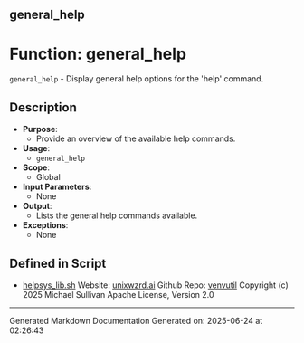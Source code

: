 ## general_help
# Function: general_help
 `general_help` - Display general help options for the 'help' command.
## Description
- **Purpose**:
  - Provide an overview of the available help commands.
- **Usage**: 
  - `general_help`
- **Scope**:
  - Global
- **Input Parameters**: 
  - None
- **Output**: 
  - Lists the general help commands available.
- **Exceptions**: 
  - None

## Defined in Script

* [helpsys_lib.sh](../helpsys_lib_sh.md)
Website: [unixwzrd.ai](https://unixwzrd.ai)
Github Repo: [venvutil](https://github.com/unixwzrd/venvutil)
Copyright (c) 2025 Michael Sullivan
Apache License, Version 2.0

---

Generated Markdown Documentation
Generated on: 2025-06-24 at 02:26:43
